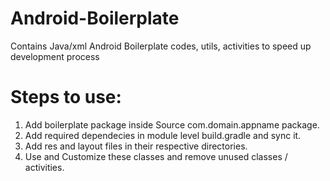 # Android-Boilerplate
Contains Java/xml Android Boilerplate codes, utils, activities to speed up development process


# Steps to use:

1. Add boilerplate package inside Source com.domain.appname package.
2. Add required dependecies in module level build.gradle and sync it.
3. Add res and layout files in their respective directories.
4. Use and Customize these classes and remove unused classes / activities.

